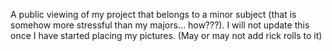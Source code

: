 A public viewing of my project that belongs to a minor subject (that is somehow more stressful than my majors... how???). I will not update this once I have started placing my pictures. 
(May or may not add rick rolls to it)


